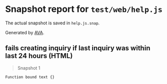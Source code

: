 # Snapshot report for `test/web/help.js`

The actual snapshot is saved in `help.js.snap`.

Generated by [AVA](https://ava.li).

## fails creating inquiry if last inquiry was within last 24 hours (HTML)

> Snapshot 1

    Function bound text {}
